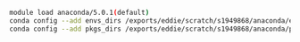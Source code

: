 ```bash
module load anaconda/5.0.1(default)
conda config --add envs_dirs /exports/eddie/scratch/s1949868/anaconda/envs
conda config --add pkgs_dirs /exports/eddie/scratch/s1949868/anaconda/pkgs/
```
<!--stackedit_data:
eyJoaXN0b3J5IjpbMTE4NzQzMDc1OV19
-->